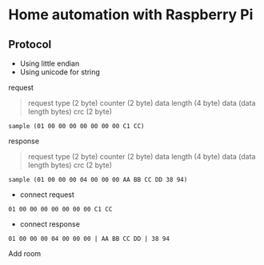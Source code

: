 # Home automation with Raspberry Pi

## Protocol

* Using little endian
* Using unicode for string

request
> request type (2 byte) counter (2 byte) data length (4 byte) data (data length bytes) crc (2 byte)
```
sample (01 00 00 00 00 00 00 00 C1 CC)
```
response
> request type (2 byte) counter (2 byte) data length (4 byte) data (data length bytes) crc (2 byte)
```
sample (01 00 00 00 04 00 00 00 AA BB CC DD 38 94)
```

* connect request
```
01 00 00 00 00 00 00 00 C1 CC
```
* connect response
```
01 00 00 00 04 00 00 00 | AA BB CC DD | 38 94
```
Add room

